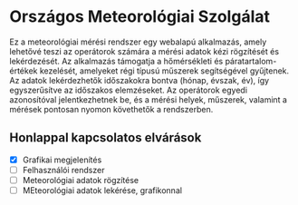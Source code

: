 # Országos Meteorológiai Szolgálat

Ez a meteorológiai mérési rendszer egy webalapú alkalmazás, amely lehetővé teszi az operátorok számára a mérési adatok kézi rögzítését és lekérdezését. Az alkalmazás támogatja a hőmérsékleti és páratartalom-értékek kezelését, amelyeket régi típusú műszerek segítségével gyűjtenek. Az adatok lekérdezhetők időszakokra bontva (hónap, évszak, év), így egyszerűsítve az időszakos elemzéseket. Az operátorok egyedi azonosítóval jelentkezhetnek be, és a mérési helyek, műszerek, valamint a mérések pontosan nyomon követhetők a rendszerben.

## Honlappal kapcsolatos elvárások

- [X] Grafikai megjelenítés
- [ ] Felhasználói rendszer
- [ ] Meteorológiai adatok rögzítése
- [ ] MEteorológiai adatok lekérése, grafikonnal
